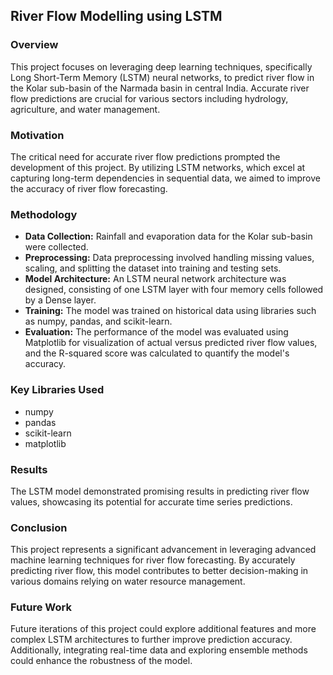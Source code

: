 ## River Flow Modelling using LSTM

### Overview
This project focuses on leveraging deep learning techniques, specifically Long Short-Term Memory (LSTM) neural networks, to predict river flow in the Kolar sub-basin of the Narmada basin in central India. Accurate river flow predictions are crucial for various sectors including hydrology, agriculture, and water management.

### Motivation
The critical need for accurate river flow predictions prompted the development of this project. By utilizing LSTM networks, which excel at capturing long-term dependencies in sequential data, we aimed to improve the accuracy of river flow forecasting.

### Methodology
- **Data Collection:** Rainfall and evaporation data for the Kolar sub-basin were collected.
- **Preprocessing:** Data preprocessing involved handling missing values, scaling, and splitting the dataset into training and testing sets.
- **Model Architecture:** An LSTM neural network architecture was designed, consisting of one LSTM layer with four memory cells followed by a Dense layer.
- **Training:** The model was trained on historical data using libraries such as numpy, pandas, and scikit-learn.
- **Evaluation:** The performance of the model was evaluated using Matplotlib for visualization of actual versus predicted river flow values, and the R-squared score was calculated to quantify the model's accuracy.

### Key Libraries Used
- numpy
- pandas
- scikit-learn
- matplotlib

### Results
The LSTM model demonstrated promising results in predicting river flow values, showcasing its potential for accurate time series predictions.

### Conclusion
This project represents a significant advancement in leveraging advanced machine learning techniques for river flow forecasting. By accurately predicting river flow, this model contributes to better decision-making in various domains relying on water resource management.

### Future Work
Future iterations of this project could explore additional features and more complex LSTM architectures to further improve prediction accuracy. Additionally, integrating real-time data and exploring ensemble methods could enhance the robustness of the model.
